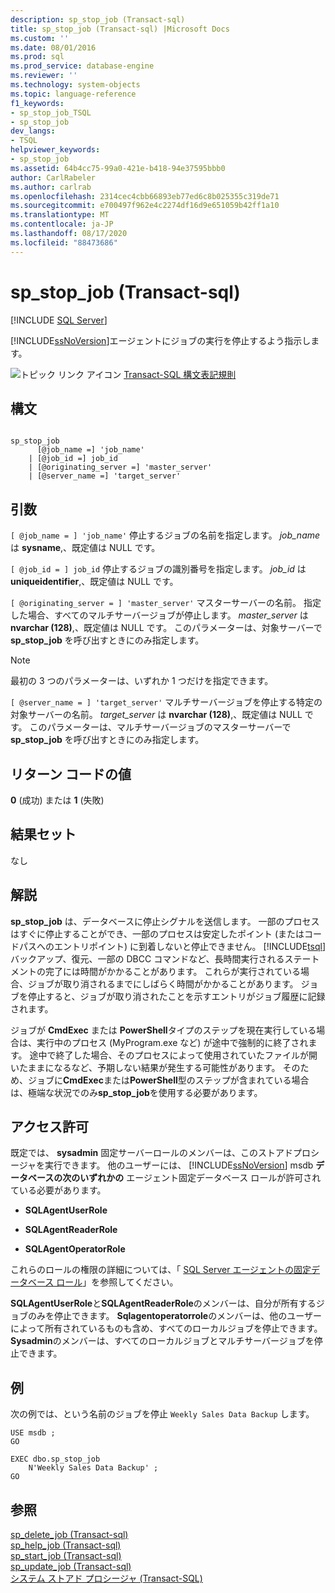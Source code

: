 ```yaml
---
description: sp_stop_job (Transact-sql)
title: sp_stop_job (Transact-sql) |Microsoft Docs
ms.custom: ''
ms.date: 08/01/2016
ms.prod: sql
ms.prod_service: database-engine
ms.reviewer: ''
ms.technology: system-objects
ms.topic: language-reference
f1_keywords:
- sp_stop_job_TSQL
- sp_stop_job
dev_langs:
- TSQL
helpviewer_keywords:
- sp_stop_job
ms.assetid: 64b4cc75-99a0-421e-b418-94e37595bbb0
author: CarlRabeler
ms.author: carlrab
ms.openlocfilehash: 2314cec4cbb66893eb77ed6c8b025355c319de71
ms.sourcegitcommit: e700497f962e4c2274df16d9e651059b42ff1a10
ms.translationtype: MT
ms.contentlocale: ja-JP
ms.lasthandoff: 08/17/2020
ms.locfileid: "88473686"
---
```

# <a name="sp_stop_job-transact-sql"></a>sp_stop_job (Transact-sql)
[!INCLUDE [SQL Server](../../includes/applies-to-version/sqlserver.md)]

  [!INCLUDE[ssNoVersion](../../includes/ssnoversion-md.md)]エージェントにジョブの実行を停止するよう指示します。  

  
 ![トピック リンク アイコン](../../database-engine/configure-windows/media/topic-link.gif "トピック リンク アイコン") [Transact-SQL 構文表記規則](../../t-sql/language-elements/transact-sql-syntax-conventions-transact-sql.md)  
  
## <a name="syntax"></a>構文  
  
```  
  
sp_stop_job   
      [@job_name =] 'job_name'  
    | [@job_id =] job_id   
    | [@originating_server =] 'master_server'  
    | [@server_name =] 'target_server'  
```  
  
## <a name="arguments"></a>引数  
`[ @job_name = ] 'job_name'` 停止するジョブの名前を指定します。 *job_name* は **sysname**,、既定値は NULL です。  
  
`[ @job_id = ] job_id` 停止するジョブの識別番号を指定します。 *job_id* は **uniqueidentifier**,、既定値は NULL です。  
  
`[ @originating_server = ] 'master_server'` マスターサーバーの名前。 指定した場合、すべてのマルチサーバージョブが停止します。 *master_server* は **nvarchar (128)**,、既定値は NULL です。 このパラメーターは、対象サーバーで **sp_stop_job** を呼び出すときにのみ指定します。  
  
> [!NOTE]  
>  最初の 3 つのパラメーターは、いずれか 1 つだけを指定できます。  
  
`[ @server_name = ] 'target_server'` マルチサーバージョブを停止する特定の対象サーバーの名前。 *target_server* は **nvarchar (128)**,、既定値は NULL です。 このパラメーターは、マルチサーバージョブのマスターサーバーで **sp_stop_job** を呼び出すときにのみ指定します。  
  
## <a name="return-code-values"></a>リターン コードの値  
 **0** (成功) または **1** (失敗)  
  
## <a name="result-sets"></a>結果セット  
 なし  
  
## <a name="remarks"></a>解説  
 **sp_stop_job** は、データベースに停止シグナルを送信します。 一部のプロセスはすぐに停止することができ、一部のプロセスは安定したポイント (またはコードパスへのエントリポイント) に到着しないと停止できません。 [!INCLUDE[tsql](../../includes/tsql-md.md)]バックアップ、復元、一部の DBCC コマンドなど、長時間実行されるステートメントの完了には時間がかかることがあります。 これらが実行されている場合、ジョブが取り消されるまでにしばらく時間がかかることがあります。 ジョブを停止すると、ジョブが取り消されたことを示すエントリがジョブ履歴に記録されます。  
  
 ジョブが **CmdExec** または **PowerShell**タイプのステップを現在実行している場合は、実行中のプロセス (MyProgram.exe など) が途中で強制的に終了されます。 途中で終了した場合、そのプロセスによって使用されていたファイルが開いたままになるなど、予期しない結果が発生する可能性があります。 そのため、ジョブに**CmdExec**または**PowerShell**型のステップが含まれている場合は、極端な状況でのみ**sp_stop_job**を使用する必要があります。  
  
## <a name="permissions"></a>アクセス許可  
 既定では、 **sysadmin** 固定サーバーロールのメンバーは、このストアドプロシージャを実行できます。 他のユーザーには、 [!INCLUDE[ssNoVersion](../../includes/ssnoversion-md.md)] msdb **データベースの次のいずれかの** エージェント固定データベース ロールが許可されている必要があります。  
  
-   **SQLAgentUserRole**  
  
-   **SQLAgentReaderRole**  
  
-   **SQLAgentOperatorRole**  
  
 これらのロールの権限の詳細については、「 [SQL Server エージェントの固定データベース ロール](../../ssms/agent/sql-server-agent-fixed-database-roles.md)」を参照してください。  
  
 **SQLAgentUserRole**と**SQLAgentReaderRole**のメンバーは、自分が所有するジョブのみを停止できます。 **Sqlagentoperatorrole**のメンバーは、他のユーザーによって所有されているものも含め、すべてのローカルジョブを停止できます。 **Sysadmin**のメンバーは、すべてのローカルジョブとマルチサーバージョブを停止できます。  
  
## <a name="examples"></a>例  
 次の例では、という名前のジョブを停止 `Weekly Sales Data Backup` します。  
  
```  
USE msdb ;  
GO  
  
EXEC dbo.sp_stop_job  
    N'Weekly Sales Data Backup' ;  
GO  
```  
  
## <a name="see-also"></a>参照  
 [sp_delete_job &#40;Transact-sql&#41;](../../relational-databases/system-stored-procedures/sp-delete-job-transact-sql.md)   
 [sp_help_job &#40;Transact-sql&#41;](../../relational-databases/system-stored-procedures/sp-help-job-transact-sql.md)   
 [sp_start_job &#40;Transact-sql&#41;](../../relational-databases/system-stored-procedures/sp-start-job-transact-sql.md)   
 [sp_update_job &#40;Transact-sql&#41;](../../relational-databases/system-stored-procedures/sp-update-job-transact-sql.md)   
 [システム ストアド プロシージャ &#40;Transact-SQL&#41;](../../relational-databases/system-stored-procedures/system-stored-procedures-transact-sql.md)  
  
  
